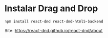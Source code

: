 # Instalar Drag and Drop

`npm install react-dnd react-dnd-html5-backend`

Site: https://react-dnd.github.io/react-dnd/about

